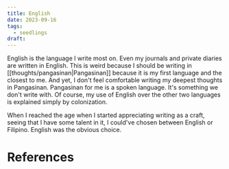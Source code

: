 ```yaml
---
title: English
date: 2023-09-16
tags:
  - seedlings
draft:
---
```

English is the language I write most on. Even my journals and private diaries are written in English. This is weird because I should be writing in [[thoughts/pangasinan|Pangasinan]] because it is my first language and the closest to me. And yet, I don't feel comfortable writing my deepest thoughts in Pangasinan. Pangasinan for me is a spoken language. It's something we don't write with. Of course, my use of English over the other two languages is explained simply by colonization.

When I reached the age when I started appreciating writing as a craft, seeing that I have some talent in it, I could've chosen between English or Filipino. English was the obvious choice.


# References